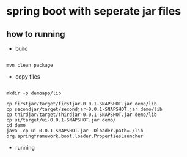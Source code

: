 # spring boot with seperate jar files


## how to running

* build

```code

mvn clean package
```

* copy files

```code

mkdir -p demoapp/lib

cp firstjar/target/firstjar-0.0.1-SNAPSHOT.jar demo/lib
cp secondjar/target/secondjar-0.0.1-SNAPSHOT.jar demo/lib
cp thirdjar/target/thirdjar-0.0.1-SNAPSHOT.jar demo/lib
cp ui/target/ui-0.0.1-SNAPSHOT.jar demo/
cd demo
java -cp ui-0.0.1-SNAPSHOT.jar -Dloader.path=./lib org.springframework.boot.loader.PropertiesLauncher
```

* running 

```code

```